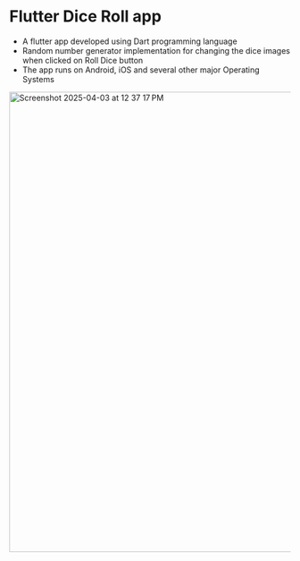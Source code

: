 <h1><strong>Flutter Dice Roll app</strong></h1>
<ul>
    <li>A flutter app developed using Dart programming language</li>
    <li>Random number generator implementation for changing the dice images when clicked on Roll Dice button</li>
    <li>The app runs on Android, iOS and several other major Operating Systems</li>
</ul>



<img width="823" alt="Screenshot 2025-04-03 at 12 37 17 PM" src="https://github.com/user-attachments/assets/a96e1263-87b8-4bac-a272-6678d30bb778" />
